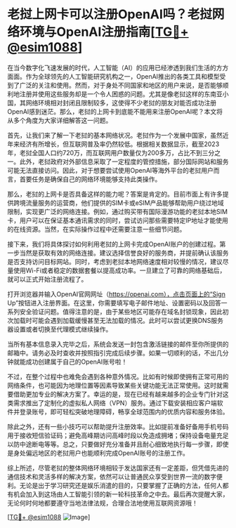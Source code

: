 # 老挝上网卡可以注册OpenAI吗？老挝网络环境与OpenAI注册指南[[TG💪+ @esim1088](https://t.me/s/esim1088)]

在当今数字化飞速发展的时代，人工智能（AI）的应用已经渗透到我们生活的方方面面。作为全球领先的人工智能研究机构之一，OpenAI推出的各类工具和模型受到了广泛的关注和使用。然而，对于身处不同国家和地区的用户来说，是否能够顺利地注册并使用这些服务却是一个令人困惑的问题。尤其是像老挝这样的东南亚小国，其网络环境相对封闭且限制较多，这使得不少老挝的朋友对能否成功注册OpenAI感到迷茫。那么，老挝的上网卡到底能不能用来注册OpenAI呢？本文将从多个角度为大家详细解答这一问题。

首先，让我们来了解一下老挝的基本网络状况。老挝作为一个发展中国家，虽然近年来经济有所增长，但互联网普及率仍然较低。根据相关数据显示，截至2023年，老挝全国人口约720万，而互联网用户数量仅为200多万，占比不到三分之一。此外，老挝政府对外部信息采取了一定程度的管控措施，部分国际网站和服务可能无法直接访问。因此，对于想要尝试使用OpenAI等海外平台的老挝用户而言，首要任务是确保自己的网络环境能够支持此类操作。

那么，老挝的上网卡是否具备这样的能力呢？答案是肯定的。目前市面上有许多提供跨境流量服务的运营商，他们提供的SIM卡或eSIM产品能够帮助用户绕过地域限制，实现更广泛的网络连接。例如，通过购买带有国际漫游功能的老挝本地SIM卡，用户可以在保证基本通讯需求的同时，尝试访问那些需要特定IP地址才能使用的在线资源。当然，在实际操作过程中还需要注意一些细节问题。

接下来，我们将具体探讨如何利用老挝的上网卡完成OpenAI账户的创建过程。第一步当然是获取有效的网络连接。建议选择信誉良好的服务商，并提前确认该服务是否支持访问目标网站。同时，考虑到老挝本地网络速度相对较慢的情况，建议尽量使用Wi-Fi或者稳定的数据套餐以提高成功率。一旦建立了可靠的网络基础后，就可以正式开始注册流程了。

打开浏览器并输入OpenAI官网网址（https://openai.com），点击页面上的“Sign Up”按钮进入注册界面。在这里，你需要填写电子邮件地址、设置密码以及回答一系列安全验证问题。值得注意的是，由于某些地区可能存在域名封锁现象，因此初次加载时可能会遇到加载缓慢甚至无法加载的情况。此时可以尝试更换DNS服务器设置或者切换至代理模式继续操作。

当所有基本信息录入完毕之后，系统会发送一封包含激活链接的邮件至你所提供的邮箱中。请务必及时查收并按照指引完成后续步骤。如果一切顺利的话，不出几分钟就能成功创建属于自己的OpenAI账号啦！

不过，在整个过程中也难免会遇到各种意外情况。比如有时候即使拥有正常可用的网络条件，也可能因为地理位置等因素导致某些关键功能无法正常使用。这时就需要借助更加专业的解决方案了。幸运的是，现在已经有越来越多的企业专门针对这类需求推出了定制化的虚拟私人网络（VPN）服务。通过下载安装相应客户端软件并登录账号，即可轻松突破地理障碍，畅享全球范围内的优质内容和服务体验。

除此之外，还有一些小技巧可以帮助提升注册效率。比如提前准备好备用手机号码用于接收短信验证码；避免高峰期访问高峰时段以免造成拥堵；保持设备电量充足以防中途断电等等。总之，只要做好充分准备并且耐心细致地执行每一步骤，即使是身处偏远地区的老挝用户也能顺利完成OpenAI账号的注册工作。

综上所述，尽管老挝的整体网络环境相较于发达国家还有一定差距，但凭借先进的通信技术和灵活多样的解决方案，依然可以让普通民众享受到世界一流的数字便利。无论是出于学习研究还是娱乐消遣的目的，只要掌握了正确的方法，任何人都有机会加入到这场由人工智能引领的新一轮科技革命之中去。最后再次提醒大家，无论何时何地都要遵守当地法律法规，合理合法地使用互联网资源哦！

[[TG💪+ @esim1088](https://t.me/s/esim1088) ![Image](https://i.postimg.cc/4NQfJmqS/Snipaste-2025-05-13-00-14-12.png)]